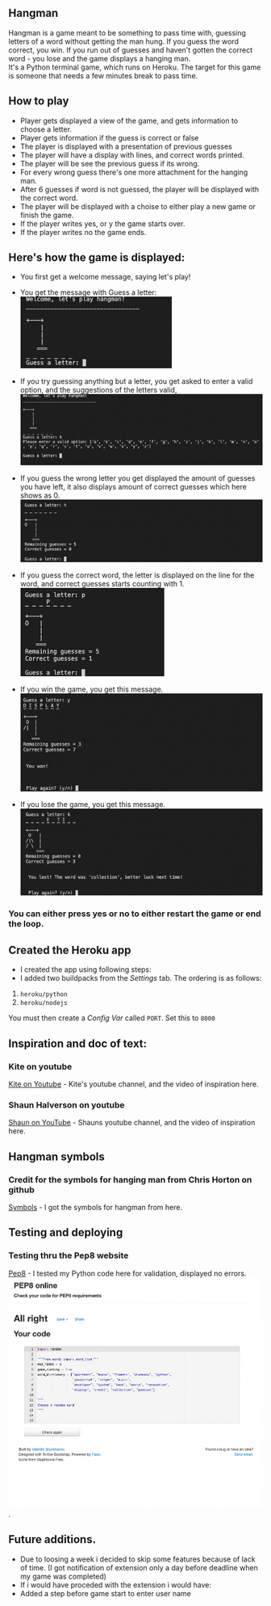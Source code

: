 ## Hangman

Hangman is a game meant to be something to pass time with, guessing letters of a word without getting the man hung.
If you guess the word correct, you win. 
If you run out of guesses and haven't gotten the correct word - you lose and the game displays a hanging man.  
It's a Python terminal game, which runs on Heroku. 
The target for this game is someone that needs a few minutes break to pass time. 

## How to play

* Player gets displayed a view of the game, and gets information to choose a letter.
* Player gets information if the guess is correct or false
* The player is displayed with a presentation of previous guesses
* The player will have a display with lines, and correct words printed.
* The player will be see the previous guess if its wrong.
* For every wrong guess there's one more attachment for the hanging man.
* After 6 guesses if word is not guessed, the player will be displayed with the correct word.
* The player will be displayed with a choise to either play a new game or finish the game. 
* If the player writes yes, or y the game starts over.
* If the player writes no the game ends. 

## Here's how the game is displayed:  


* You first get a welcome message, saying let's play!  

* You get the message with Guess a letter:  
![guess a letter](images/startgame.png "Guess the first letter")


* If you try guessing anything but a letter, you get asked to enter a valid option, and the suggestions of the letters valid,  
![invalid guess](images/invalidguess.png "Display if you guess anything but a letter")

* If you guess the wrong letter you get displayed the amount of guesses you have left, it also displays amount of correct guesses which here shows as 0.  
![wrong guess](images/wrongguess.png "If you guess a wrong letter")

* If you guess the correct word, the letter is displayed on the line for the word, and correct guesses starts counting with 1.     
![correct guess](images/correctguess.png "If you make a correct guess")

* If you win the game, you get this message.   
![game won](images/gamewon.png "Winning message")

* If you lose the game, you get this message.   
![game lost](images/gamelost.png "Lost game message")

### You can either press yes or no to either restart the game or end the loop.  


## Created the Heroku app

* I created the app using following steps:  
* I added two buildpacks from the _Settings_ tab. The ordering is as follows:

1. `heroku/python`
2. `heroku/nodejs`

You must then create a _Config Var_ called `PORT`. Set this to `8000`

## Inspiration and doc of text:

### Kite on youtube

[Kite on Youtube](https://www.youtube.com/watch?v=m4nEnsavl6w) - Kite's youtube channel, and the video of inspiration here. 

### Shaun Halverson on youtube

[Shaun on YouTube](https://www.youtube.com/watch?v=pFvSb7cb_Us&t=71s) - Shauns youtube channel, and the video of inspiration here.

## Hangman symbols

### Credit for the symbols for hanging man from Chris Horton on github

[Symbols](https://gist.github.com/chrishorton/8510732aa9a80a03c829b09f12e20d9c) - I got the symbols for hangman from here.


## Testing and deploying

### Testing thru the Pep8 website 

[Pep8](http://pep8online.com/) - I tested my Python code here for validation, displayed no errors.  
![pep8 message no errors](images/pep8validator.png "Displaying Pep8 validator without errors"). 

## Future additions.   

* Due to loosing a week i decided to skip some features because of lack of time. 
(I got notification of extension only a day before deadline when my game was completed)
* If i would have proceded with the extension i would have:  
* Added a step before game start to enter user name
